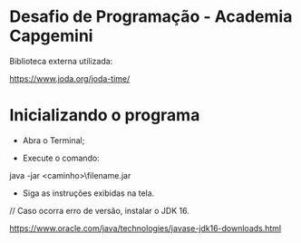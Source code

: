 # Desafio de Programação - Academia Capgemini

Biblioteca externa utilizada:

https://www.joda.org/joda-time/

# Inicializando o programa

- Abra o Terminal;

- Execute o comando:

java -jar \<caminho>\\filename.jar

- Siga as instruções exibidas na tela.

// Caso ocorra erro de versão, instalar o JDK 16.

https://www.oracle.com/java/technologies/javase-jdk16-downloads.html
